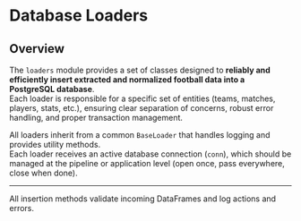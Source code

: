 # Database Loaders

## Overview

The `loaders` module provides a set of classes designed to **reliably and efficiently insert extracted and normalized football data into a PostgreSQL database**.  
Each loader is responsible for a specific set of entities (teams, matches, players, stats, etc.), ensuring clear separation of concerns, robust error handling, and proper transaction management.

All loaders inherit from a common `BaseLoader` that handles logging and provides utility methods.  
Each loader receives an active database connection (`conn`), which should be managed at the pipeline or application level (open once, pass everywhere, close when done).

---

All insertion methods validate incoming DataFrames and log actions and errors.
